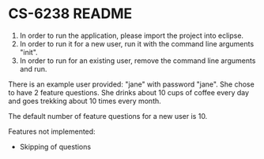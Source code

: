CS-6238 README
=======

1. In order to run the application, please import the project into eclipse.
2. In order to run it for a new user, run it with the command line arguments "init".
3. In order to run for an existing user, remove the command line arguments and run.

There is an example user provided: "jane" with password "jane". She chose to
have 2 feature questions. She drinks about 10 cups of coffee every day and goes
trekking about 10 times every month. 

The default number of feature questions for a new user is 10. 

Features not implemented:
- Skipping of questions
